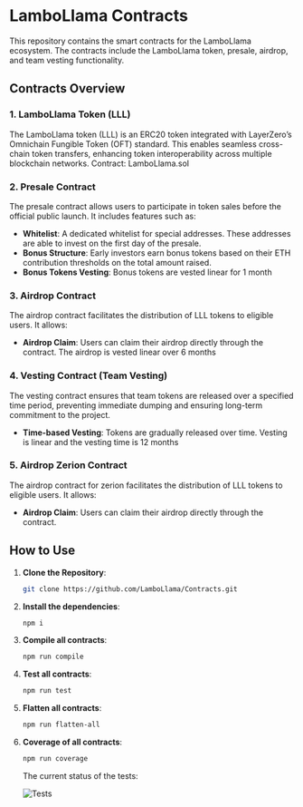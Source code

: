 # LamboLlama Contracts

This repository contains the smart contracts for the LamboLlama ecosystem. The contracts include the LamboLlama token, presale, airdrop, and team vesting functionality.

## Contracts Overview

### 1. **LamboLlama Token (LLL)**

The LamboLlama token (LLL) is an ERC20 token integrated with LayerZero’s Omnichain Fungible Token (OFT) standard. This enables seamless cross-chain token transfers, enhancing token interoperability across multiple blockchain networks.
Contract: LamboLlama.sol

### 2. **Presale Contract**

The presale contract allows users to participate in token sales before the official public launch. It includes features such as:

- **Whitelist**: A dedicated whitelist for special addresses. These addresses are able to invest on the first day of the presale.
- **Bonus Structure**: Early investors earn bonus tokens based on their ETH contribution thresholds on the total amount raised.
- **Bonus Tokens Vesting**: Bonus tokens are vested linear for 1 month

### 3. **Airdrop Contract**

The airdrop contract facilitates the distribution of LLL tokens to eligible users. It allows:

- **Airdrop Claim**: Users can claim their airdrop directly through the contract. The airdrop is vested linear over 6 months

### 4. **Vesting Contract (Team Vesting)**

The vesting contract ensures that team tokens are released over a specified time period, preventing immediate dumping and ensuring long-term commitment to the project.

- **Time-based Vesting**: Tokens are gradually released over time. Vesting is linear and the vesting time is 12 months

### 5. **Airdrop Zerion Contract**

The airdrop contract for zerion facilitates the distribution of LLL tokens to eligible users. It allows:

- **Airdrop Claim**: Users can claim their airdrop directly through the contract.

## How to Use

1. **Clone the Repository**:

   ```bash
   git clone https://github.com/LamboLlama/Contracts.git
   ```

1. **Install the dependencies**:

   ```bash
   npm i
   ```

1. **Compile all contracts**:

   ```bash
   npm run compile
   ```

1. **Test all contracts**:
   ```bash
   npm run test
   ```
1. **Flatten all contracts**:

   ```bash
   npm run flatten-all
   ```

1. **Coverage of all contracts**:

   ```bash
   npm run coverage
   ```

   The current status of the tests:

   ![Tests](https://github.com/LamboLlama/Contracts/actions/workflows/main.yml/badge.svg?branch=main)
